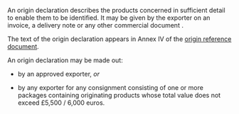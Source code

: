 An origin declaration describes the products concerned in sufficient detail to enable them to be identified. It may be given by the exporter on an invoice, a delivery note or any other commercial document .

The text of the origin declaration appears in Annex IV of the [origin reference document](ord).

An origin declaration may be made out:

- by an approved exporter, _or_

- by any exporter for any consignment consisting of one or more packages containing originating products whose total value does not exceed £5,500 / 6,000 euros.
